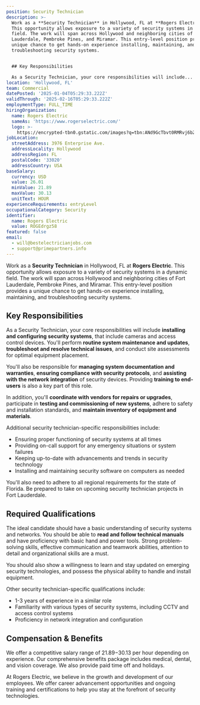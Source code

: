 ```yaml
---
position: Security Technician
description: >-
  Work as a **Security Technician** in Hollywood, FL at **Rogers Electric**.
  This opportunity allows exposure to a variety of security systems in a dynamic
  field. The work will span across Hollywood and neighboring cities of Fort
  Lauderdale, Pembroke Pines, and Miramar. This entry-level position provides a
  unique chance to get hands-on experience installing, maintaining, and
  troubleshooting security systems.


  ## Key Responsibilities

  As a Security Technician, your core responsibilities will include...
location: 'Hollywood, FL'
team: Commercial
datePosted: '2025-01-04T05:29:33.222Z'
validThrough: '2025-02-16T05:29:33.222Z'
employmentType: FULL_TIME
hiringOrganization:
  name: Rogers Electric
  sameAs: 'https://www.rogerselectric.com/'
  logo: >-
    https://encrypted-tbn0.gstatic.com/images?q=tbn:ANd9GcTbvt0RMRvj6bZdL81Q6HJeRVl_qflQIGgp9w&s
jobLocation:
  streetAddress: 3976 Enterprise Ave.
  addressLocality: Hollywood
  addressRegion: FL
  postalCode: '33020'
  addressCountry: USA
baseSalary:
  currency: USD
  value: 26.01
  minValue: 21.89
  maxValue: 30.13
  unitText: HOUR
experienceRequirements: entryLevel
occupationalCategory: Security
identifier:
  name: Rogers Electric
  value: ROGEdrgz58
featured: false
email:
  - will@bestelectricianjobs.com
  - support@primepartners.info
---
```




Work as a **Security Technician** in Hollywood, FL at **Rogers Electric**. This opportunity allows exposure to a variety of security systems in a dynamic field. The work will span across Hollywood and neighboring cities of Fort Lauderdale, Pembroke Pines, and Miramar. This entry-level position provides a unique chance to get hands-on experience installing, maintaining, and troubleshooting security systems.

## Key Responsibilities
As a Security Technician, your core responsibilities will include **installing and configuring security systems**, that include cameras and access control devices. You'll perform **routine system maintenance and updates**, **troubleshoot and resolve technical issues**, and conduct site assessments for optimal equipment placement. 

You'll also be responsible for **managing system documentation and warranties**, **ensuring compliance with security protocols**, and **assisting with the network integration** of security devices. Providing **training to end-users** is also a key part of this role. 

In addition, you'll **coordinate with vendors for repairs or upgrades**, participate in **testing and commissioning of new systems**, adhere to safety and installation standards, and **maintain inventory of equipment and materials**. 

Additional security technician-specific responsibilities include:

- Ensuring proper functioning of security systems at all times
- Providing on-call support for any emergency situations or system failures
- Keeping up-to-date with advancements and trends in security technology
- Installing and maintaining security software on computers as needed

You'll also need to adhere to all regional requirements for the state of Florida. Be prepared to take on upcoming security technician projects in Fort Lauderdale.

## Required Qualifications
The ideal candidate should have a basic understanding of security systems and networks. You should be able to **read and follow technical manuals** and have proficiency with basic hand and power tools. Strong problem-solving skills, effective communication and teamwork abilities, attention to detail and organizational skills are a must. 

You should also show a willingness to learn and stay updated on emerging security technologies, and possess the physical ability to handle and install equipment. 

Other security technician-specific qualifications include:

- 1-3 years of experience in a similar role
- Familiarity with various types of security systems, including CCTV and access control systems
- Proficiency in network integration and configuration

## Compensation & Benefits
We offer a competitive salary range of $21.89-$30.13 per hour depending on experience. Our comprehensive benefits package includes medical, dental, and vision coverage. We also provide paid time off and holidays.

At Rogers Electric, we believe in the growth and development of our employees. We offer career advancement opportunities and ongoing training and certifications to help you stay at the forefront of security technologies.
